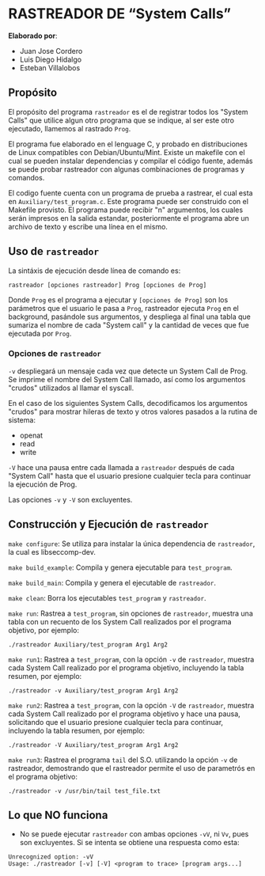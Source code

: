 # RASTREADOR DE “System Calls”

**Elaborado por**: 
  - Juan Jose Cordero 
  - Luis Diego Hidalgo
  - Esteban Villalobos

## Propósito

El propósito del programa `rastreador` es el de registrar todos los 
"System Calls" que utilice algun otro programa que se indique, al ser 
este otro ejecutado, llamemos al rastrado `Prog`.

El programa fue elaborado en el lenguage C, y probado en distribuciones
de Linux compatibles con Debian/Ubuntu/Mint. Existe un makefile con el
cual se pueden instalar dependencias y compilar el código fuente, además
se puede probar rastreador con algunas combinaciones de programas y 
comandos.

El codigo fuente cuenta con un programa de prueba a rastrear, 
el cual esta en `Auxiliary/test_program.c`. Este programa puede ser 
construido con el Makefile provisto. El programa puede recibir "n" argumentos, los cuales serán impresos en la salida estandar, posteriormente el programa abre un archivo de texto y escribe una línea en el mismo.

## Uso de `rastreador`


La sintáxis de ejecución desde línea de comando es:

```rastreador [opciones rastreador] Prog [opciones de Prog] ```

Donde `Prog` es el programa a ejecutar y `[opciones de Prog]` son los
parámetros que el usuario le pasa a `Prog`, rastreador ejecuta `Prog` en el
background, pasándole sus argumentos, y despliega al final una tabla que 
sumariza el nombre de cada "System call" y la cantidad de veces que fue 
ejecutada por `Prog`.

### Opciones de `rastreador`

`-v` despliegará un mensaje cada vez que detecte un System Call de Prog. 
Se imprime el nombre del System Call llamado, así como los argumentos "crudos"
utilizados al llamar el syscall.

En el caso de los siguientes System Calls, decodificamos los argumentos "crudos"
para mostrar hileras de texto y otros valores pasados a la rutina de sistema:
   
   * openat
   * read
   * write

`-V` hace una pausa entre cada llamada a `rastreador`
después de cada "System Call" hasta que el usuario presione cualquier 
tecla para continuar la ejecución de Prog.

Las opciones `-v` y `-V` son excluyentes.

## Construcción y Ejecución de `rastreador`

`make configure`: Se utiliza para instalar la única dependencia de `rastreador`,
la cual es libseccomp-dev.
	
`make build_example`: Compila y genera ejecutable para `test_program`. 
	
`make build_main`: Compila y genera el ejecutable de `rastreador`.

`make clean`: Borra los ejecutables `test_program` y `rastreador`.
	
`make run`: Rastrea a `test_program`, sin opciones de `rastreador`, muestra una tabla con un recuento de los System Call realizados por el programa objetivo, por ejemplo:

  `./rastreador Auxiliary/test_program Arg1 Arg2`

`make run1`: Rastrea a `test_program`, con la opción `-v` de `rastreador`, muestra cada System Call realizado por el programa objetivo, incluyendo la tabla resumen, por ejemplo:

	./rastreador -v Auxiliary/test_program Arg1 Arg2

`make run2`: Rastrea a `test_program`, con la opción `-V` de `rastreador`, muestra cada System Call realizado por el programa objetivo y hace una pausa, solicitando que el usuario presione cualquier tecla para continuar, incluyendo la tabla resumen, por ejemplo:

	./rastreador -V Auxiliary/test_program Arg1 Arg2

`make run3`: Rastrea el programa `tail` del S.O. utilizando la opción `-v` de rastreador, demostrando que el rastreador permite el uso de parametrós en el programa objetivo:

	./rastreador -v /usr/bin/tail test_file.txt

## Lo que NO funciona

- No se puede ejecutar `rastreador` con ambas opciones `-vV`, ni `Vv`, pues son excluyentes. Si
se intenta se obtiene una respuesta como esta:

```
Unrecognized option: -vV
Usage: ./rastreador [-v] [-V] <program to trace> [program args...]
```
